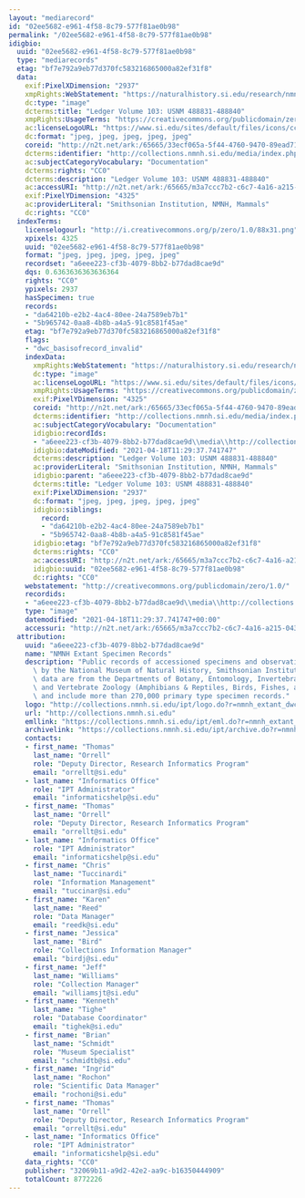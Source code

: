 ```yaml
---
layout: "mediarecord"
id: "02ee5682-e961-4f58-8c79-577f81ae0b98"
permalink: "/02ee5682-e961-4f58-8c79-577f81ae0b98"
idigbio:
  uuid: "02ee5682-e961-4f58-8c79-577f81ae0b98"
  type: "mediarecords"
  etag: "bf7e792a9eb77d370fc583216865000a82ef31f8"
  data:
    exif:PixelXDimension: "2937"
    xmpRights:WebStatement: "https://naturalhistory.si.edu/research/nmnh-collections/museum-collections-policies"
    dc:type: "image"
    dcterms:title: "Ledger Volume 103: USNM 488831-488840"
    xmpRights:UsageTerms: "https://creativecommons.org/publicdomain/zero/1.0/"
    ac:licenseLogoURL: "https://www.si.edu/sites/default/files/icons/cc0.svg"
    dc:format: "jpeg, jpeg, jpeg, jpeg, jpeg"
    coreid: "http://n2t.net/ark:/65665/33ecf065a-5f44-4760-9470-89ead71988e6"
    dcterms:identifier: "http://collections.nmnh.si.edu/media/index.php?irn=14299972"
    ac:subjectCategoryVocabulary: "Documentation"
    dcterms:rights: "CC0"
    dcterms:description: "Ledger Volume 103: USNM 488831-488840"
    ac:accessURI: "http://n2t.net/ark:/65665/m3a7ccc7b2-c6c7-4a16-a215-0436798eb744"
    exif:PixelYDimension: "4325"
    ac:providerLiteral: "Smithsonian Institution, NMNH, Mammals"
    dc:rights: "CC0"
  indexTerms:
    licenselogourl: "http://i.creativecommons.org/p/zero/1.0/88x31.png"
    xpixels: 4325
    uuid: "02ee5682-e961-4f58-8c79-577f81ae0b98"
    format: "jpeg, jpeg, jpeg, jpeg, jpeg"
    recordset: "a6eee223-cf3b-4079-8bb2-b77dad8cae9d"
    dqs: 0.6363636363636364
    rights: "CC0"
    ypixels: 2937
    hasSpecimen: true
    records:
    - "da64210b-e2b2-4ac4-80ee-24a7589eb7b1"
    - "5b965742-0aa8-4b8b-a4a5-91c8581f45ae"
    etag: "bf7e792a9eb77d370fc583216865000a82ef31f8"
    flags:
    - "dwc_basisofrecord_invalid"
    indexData:
      xmpRights:WebStatement: "https://naturalhistory.si.edu/research/nmnh-collections/museum-collections-policies"
      dc:type: "image"
      ac:licenseLogoURL: "https://www.si.edu/sites/default/files/icons/cc0.svg"
      xmpRights:UsageTerms: "https://creativecommons.org/publicdomain/zero/1.0/"
      exif:PixelYDimension: "4325"
      coreid: "http://n2t.net/ark:/65665/33ecf065a-5f44-4760-9470-89ead71988e6"
      dcterms:identifier: "http://collections.nmnh.si.edu/media/index.php?irn=14299972"
      ac:subjectCategoryVocabulary: "Documentation"
      idigbio:recordIds:
      - "a6eee223-cf3b-4079-8bb2-b77dad8cae9d\\media\\http://collections.nmnh.si.edu/media/index.php?irn=14299972"
      idigbio:dateModified: "2021-04-18T11:29:37.741747"
      dcterms:description: "Ledger Volume 103: USNM 488831-488840"
      ac:providerLiteral: "Smithsonian Institution, NMNH, Mammals"
      idigbio:parent: "a6eee223-cf3b-4079-8bb2-b77dad8cae9d"
      dcterms:title: "Ledger Volume 103: USNM 488831-488840"
      exif:PixelXDimension: "2937"
      dc:format: "jpeg, jpeg, jpeg, jpeg, jpeg"
      idigbio:siblings:
        record:
        - "da64210b-e2b2-4ac4-80ee-24a7589eb7b1"
        - "5b965742-0aa8-4b8b-a4a5-91c8581f45ae"
      idigbio:etag: "bf7e792a9eb77d370fc583216865000a82ef31f8"
      dcterms:rights: "CC0"
      ac:accessURI: "http://n2t.net/ark:/65665/m3a7ccc7b2-c6c7-4a16-a215-0436798eb744"
      idigbio:uuid: "02ee5682-e961-4f58-8c79-577f81ae0b98"
      dc:rights: "CC0"
    webstatement: "http://creativecommons.org/publicdomain/zero/1.0/"
    recordids:
    - "a6eee223-cf3b-4079-8bb2-b77dad8cae9d\\media\\http://collections.nmnh.si.edu/media/index.php?irn=14299972"
    type: "image"
    datemodified: "2021-04-18T11:29:37.741747+00:00"
    accessuri: "http://n2t.net/ark:/65665/m3a7ccc7b2-c6c7-4a16-a215-0436798eb744"
  attribution:
    uuid: "a6eee223-cf3b-4079-8bb2-b77dad8cae9d"
    name: "NMNH Extant Specimen Records"
    description: "Public records of accessioned specimens and observations curated\
      \ by the National Museum of Natural History, Smithsonian Institution. These\
      \ data are from the Departments of Botany, Entomology, Invertebrate Zoology\
      \ and Vertebrate Zoology (Amphibians & Reptiles, Birds, Fishes, and Mammals)\
      \ and include more than 270,000 primary type specimen records."
    logo: "http://collections.nmnh.si.edu/ipt/logo.do?r=nmnh_extant_dwc-a"
    url: "http://collections.nmnh.si.edu"
    emllink: "https://collections.nmnh.si.edu/ipt/eml.do?r=nmnh_extant_dwc-a"
    archivelink: "https://collections.nmnh.si.edu/ipt/archive.do?r=nmnh_extant_dwc-a"
    contacts:
    - first_name: "Thomas"
      last_name: "Orrell"
      role: "Deputy Director, Research Informatics Program"
      email: "orrellt@si.edu"
    - last_name: "Informatics Office"
      role: "IPT Administrator"
      email: "informaticshelp@si.edu"
    - first_name: "Thomas"
      last_name: "Orrell"
      role: "Deputy Director, Research Informatics Program"
      email: "orrellt@si.edu"
    - last_name: "Informatics Office"
      role: "IPT Administrator"
      email: "informaticshelp@si.edu"
    - first_name: "Chris"
      last_name: "Tuccinardi"
      role: "Information Management"
      email: "tuccinar@si.edu"
    - first_name: "Karen"
      last_name: "Reed"
      role: "Data Manager"
      email: "reedk@si.edu"
    - first_name: "Jessica"
      last_name: "Bird"
      role: "Collections Information Manager"
      email: "birdj@si.edu"
    - first_name: "Jeff"
      last_name: "Williams"
      role: "Collection Manager"
      email: "williamsjt@si.edu"
    - first_name: "Kenneth"
      last_name: "Tighe"
      role: "Database Coordinator"
      email: "tighek@si.edu"
    - first_name: "Brian"
      last_name: "Schmidt"
      role: "Museum Specialist"
      email: "schmidtb@si.edu"
    - first_name: "Ingrid"
      last_name: "Rochon"
      role: "Scientific Data Manager"
      email: "rochoni@si.edu"
    - first_name: "Thomas"
      last_name: "Orrell"
      role: "Deputy Director, Research Informatics Program"
      email: "orrellt@si.edu"
    - last_name: "Informatics Office"
      role: "IPT Administrator"
      email: "informaticshelp@si.edu"
    data_rights: "CC0"
    publisher: "32069b11-a9d2-42e2-aa9c-b16350444909"
    totalCount: 8772226
---
```

